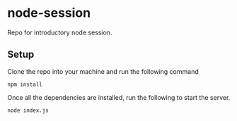 # node-session
Repo for introductory node session.

## Setup
Clone the repo into your machine and run the following command

    npm install
Once all the dependencies are installed, run the following to start the server.

    node index.js
